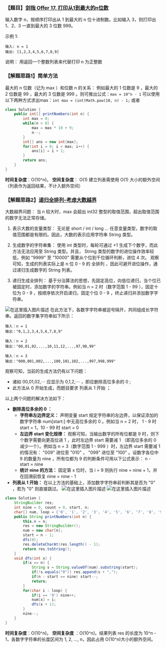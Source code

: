 ### 【题目】[剑指 Offer 17. 打印从1到最大的n位数](https://leetcode-cn.com/problems/da-yin-cong-1dao-zui-da-de-nwei-shu-lcof/)
输入数字 n，按顺序打印出从 1 到最大的 n 位十进制数。比如输入 3，则打印出 1、2、3 一直到最大的 3 位数 999。

示例 1:

	输入: n = 1
	输出: [1,2,3,4,5,6,7,8,9]

说明：
用返回一个整数列表来代替打印
n 为正整数

### 【解题思路1】简单方法
最大的 n 位数（记为 max ）和位数 n 的关系： 例如最大的 1 位数是 9 ，最大的 2 位数是 99 ，最大的 3 位数是 999 。则可推出公式：`max = 10^n - 1`
可以使用以下两种方式求出max：`int max = (int)Math.pow(10, n) - 1;`  或者

```java
class Solution {
    public int[] printNumbers(int n) {
        int max = 0;
        while(n > 0) {
            max = max * 10 + 9;
            n--;
        }
        int[] ans = new int[max];
        for(int i = 0; i < max; i++) {
            ans[i] = i + 1;
        }
        return ans;
    }
}
```
**时间复杂度**：O(10^n)。
**空间复杂度**： O(1) 建立列表需使用 O(1) 大小的额外空间（列表作为返回结果，不计入额外空间）

### 【解题思路2】[递归全排列-考虑大数越界](https://leetcode-cn.com/problems/da-yin-cong-1dao-zui-da-de-nwei-shu-lcof/solution/mian-shi-ti-17-da-yin-cong-1-dao-zui-da-de-n-wei-2/)

大数越界问题： 当 n 较大时，max 会超出 int32 整型的取值范围，超出取值范围的数字无法正常存储。
1. 表示大数的变量类型：
无论是 short / int / long ... 任意变量类型，数字的取值范围都是有限的。因此，大数的表示应用字符串 String 类型。
2. 生成数字的字符串集：
使用 int 类型时，每轮可通过 +1 生成下个数字，而此方法无法应用至 String 类型。并且， String 类型的数字的进位操作效率较低，例如 "9999" 至 "10000" 需要从个位到千位循环判断，进位 4 次。
观察可知，生成的列表实际上是 n 位 0 - 9 的 全排列 ，因此可避开进位操作，通过递归生成数字的 String 列表。

3. 递归生成全排列：
基于分治算法的思想，先固定高位，向低位递归，当个位已被固定时，添加数字的字符串。例如当 n = 2 时（数字范围 1 - 99 ），固定十位为 0 - 9 ，按顺序依次开启递归，固定个位 0 - 9 ，终止递归并添加数字字符串。

![在这里插入图片描述](https://img-blog.csdnimg.cn/20200907162201230.png?x-oss-process=image/watermark,type_ZmFuZ3poZW5naGVpdGk,shadow_10,text_aHR0cHM6Ly9ibG9nLmNzZG4ubmV0L1h1bkNpeQ==,size_16,color_FFFFFF,t_70#pic_center)
在此方法下，各数字字符串被逗号隔开，共同组成长字符串。返回的数字集字符串如下所示：

	输入：n = 1
	输出："0,1,2,3,4,5,6,7,8,9"
	
	输入：n = 2
	输出："00,01,02,...,10,11,12,...,97,98,99"
	
	输入：n = 3
	输出："000,001,002,...,100,101,102,...,997,998,999"

观察可知，当前的生成方法仍有以下问题：

- 诸如 00,01,02,⋯ 应显示为 0,1,2,⋯ ，即应删除高位多余的 0 ;
- 此方法从 0 开始生成，而题目要求 列表从 1 开始 ；

以上两个问题的解决方法如下：

- **删除高位多余的 0 ：**
	- **字符串左边界定义：** 声明变量 start 规定字符串的左边界，以保证添加的数字字符串 num[start:] 中无高位多余的 0 。例如当 n = 2 时， 1 - 9 时 start = 1，10 - 99 时 start = 0
	- **左边界 start 变化规律：** 观察可知，当输出数字的所有位都是 9 时，则下个数字需要向更高位进 1 ，此时左边界 start 需要减 1 （即高位多余的 0 减少一个）。例如当 n = 3（数字范围 1 - 999 ）时，左边界 start 需要减 1 的情况有： "009" 进位至 "010" ， "099" 进位至 "100" 。设数字各位中 9 的数量为 nine ，所有位都为 9 的判断条件可用以下公式表示：
n - start = nine
	- **统计 nine 的方法：** 固定第 x 位时，当 i = 9 则执行 nine = nine + 1，并在回溯前恢复 nine = nine - 1
- **列表从 1 开始：** 在以上方法的基础上，添加数字字符串前判断其是否为 "0" ，若为 "0" 则直接跳过。
![在这里插入图片描述](https://img-blog.csdnimg.cn/20200907164940694.png?x-oss-process=image/watermark,type_ZmFuZ3poZW5naGVpdGk,shadow_10,text_aHR0cHM6Ly9ibG9nLmNzZG4ubmV0L1h1bkNpeQ==,size_16,color_FFFFFF,t_70#pic_center)
![在这里插入图片描述](https://img-blog.csdnimg.cn/20200907164953271.png?x-oss-process=image/watermark,type_ZmFuZ3poZW5naGVpdGk,shadow_10,text_aHR0cHM6Ly9ibG9nLmNzZG4ubmV0L1h1bkNpeQ==,size_16,color_FFFFFF,t_70#pic_center)

```java
class Solution {
    StringBuilder res;
    int nine = 0, count = 0, start, n;
    char[] num, loop = {'0', '1', '2', '3', '4', '5', '6', '7', '8', '9'};
    public String printNumbers(int n) {
        this.n = n;
        res = new StringBuilder();
        num = new char[n];
        start = n - 1;
        dfs(0);
        res.deleteCharAt(res.length() - 1);
        return res.toString();
    }
    void dfs(int x) {
        if(x == n) {
            String s = String.valueOf(num).substring(start);
            if(!s.equals("0")) res.append(s + ",");
            if(n - start == nine) start--;
            return;
        }
        for(char i : loop) {
            if(i == '9') nine++;
            num[x] = i;
            dfs(x + 1);
        }
        nine--;
    }
}
```

**时间复杂度**：O(10^n)。
**空间复杂度** ：O(10^n)。结果列表 res 的长度为 10^n - 1，各数字字符串的长度区间为 1, 2, ..., n，因此占用 O(10^n)大小的额外空间。